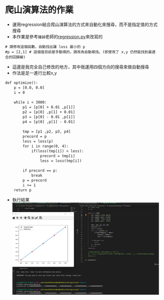 # 爬山演算法的作業
* 運用regression結合爬山演算法的方式來自動化來搜尋，而不是指定值的方式搜尋
* 本作業是參考`鍾誠`老師的[regression.py](https://gitlab.com/ccc110/ai/-/blob/master/_homework/01-regression/regression.py)來改寫的

```
# 請修改這個函數，自動找出讓 loss 最小的 p
#p = [2,1] # 這個值目前是手動填的，請改為自動尋找。(即使改了 x,y 仍然能找到最適合的回歸線)
```
* 這邊是我完全自己修改的地方，其中我運用四個方向的搜尋來做自動搜尋
* 作法是足一進行比較x,y
```
def optimize():
    p = [0.0, 0.0]
    i = 0

    while i < 3000:
        p1 = [p[0] + 0.01 ,p[1]]
        p2 = [p[0] ,p[1] + 0.01]
        p3 = [p[0] - 0.01 ,p[1]]
        p4 = [p[0] ,p[1] - 0.01]

        tmp = [p1 ,p2, p3, p4]
        precord = p
        less = loss(p)
        for i in range(0, 4):
            if(loss(tmp[i]) < less):
                precord = tmp[i]
                less = loss(tmp[i])
                
        if precord == p:
            break
        p = precord
        i += 1
    return p
```

* 執行結果
![](pictures/result.jpg)